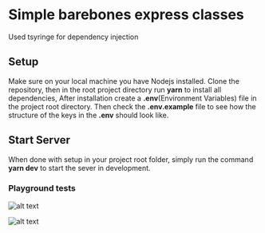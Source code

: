# Simple barebones express classes

Used tsyringe for dependency injection

## Setup

Make sure on your local machine you have Nodejs installed. Clone the repository, then in the root project directory run **yarn** to install all dependencies, After installation create a **.env**(Environment Variables) file in the project root directory. Then check the **.env.example** file to see how the structure of the keys in the **.env** should look like.

## Start Server

When done with setup in your project root folder, simply run the command **yarn dev** to start the sever in development.

### Playground tests

![alt text](https://res.cloudinary.com/greatchinex/image/upload/v1662725285/Screen_Shot_2022-09-09_at_12.55.37_PM_lwvpmz.png)

![alt text](https://res.cloudinary.com/greatchinex/image/upload/v1662725285/Screen_Shot_2022-09-09_at_12.56.49_PM_bbvacg.png)
